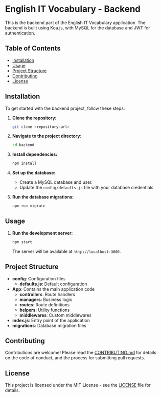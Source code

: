 
# English IT Vocabulary - Backend

This is the backend part of the English IT Vocabulary application. The backend is built using Koa.js, with MySQL for the database and JWT for authentication.

## Table of Contents

- [Installation](#installation)
- [Usage](#usage)
- [Project Structure](#project-structure)
- [Contributing](#contributing)
- [License](#license)

## Installation

To get started with the backend project, follow these steps:

1. **Clone the repository:**

    ```sh
    git clone <repository-url>
    ```

2. **Navigate to the project directory:**

    ```sh
    cd backend
    ```

3. **Install dependencies:**

    ```sh
    npm install
    ```

4. **Set up the database:**

    - Create a MySQL database and user.
    - Update the `config/defaults.js` file with your database credentials.

5. **Run the database migrations:**

    ```sh
    npm run migrate
    ```

## Usage

1. **Run the development server:**

    ```sh
    npm start
    ```

   The server will be available at `http://localhost:3000`.

## Project Structure

- **config**: Configuration files
    - **defaults.js**: Default configuration
- **App**: Contains the main application code
    - **controllers**: Route handlers
    - **managers**: Business logic
    - **routes**: Route definitions
    - **helpers**: Utility functions
    - **middlewares**: Custom middlewares
- **index.js**: Entry point of the application
- **migrations**: Database migration files

## Contributing

Contributions are welcome! Please read the [CONTRIBUTING.md](CONTRIBUTING.md) for details on the code of conduct, and the process for submitting pull requests.

## License

This project is licensed under the MIT License - see the [LICENSE](LICENSE) file for details.
